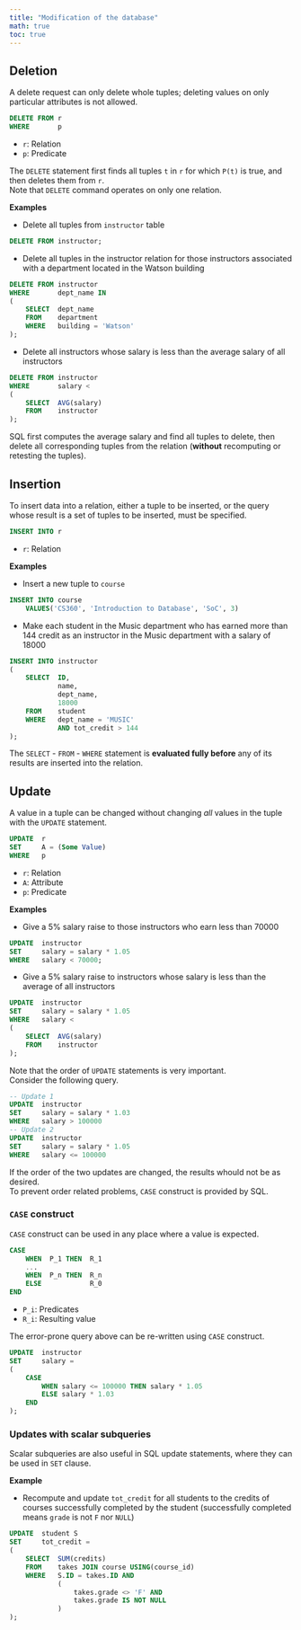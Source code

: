 ```yaml
---
title: "Modification of the database"
math: true
toc: true
---
```


## Deletion
A delete request can only delete whole tuples; deleting values on only particular attributes is not allowed.
```sql
DELETE FROM r
WHERE       p
```
- `r`: Relation
- `p`: Predicate

The `DELETE` statement first finds all tuples `t` in `r` for which `P(t)` is true, and then deletes them from `r`.\
Note that `DELETE` command operates on only one relation.

**Examples**
- Delete all tuples from `instructor` table
```sql
DELETE FROM instructor;
```
- Delete all tuples in the instructor relation for those instructors associated with a department located in the Watson building
```sql
DELETE FROM instructor
WHERE       dept_name IN
(
    SELECT  dept_name
    FROM    department
    WHERE   building = 'Watson'
);
```
- Delete all instructors whose salary is less than the average salary of all instructors
```sql
DELETE FROM instructor
WHERE       salary <
(
    SELECT  AVG(salary)
    FROM    instructor
);
```
SQL first computes the average salary and find all tuples to delete, then delete all corresponding tuples from the relation (**without** recomputing or retesting the tuples).

## Insertion
To insert data into a relation, either a tuple to be inserted, or the query whose result is a set of tuples to be inserted, must be specified.
```sql
INSERT INTO r
```
- `r`: Relation

**Examples**
- Insert a new tuple to `course`
```sql
INSERT INTO course
    VALUES('CS360', 'Introduction to Database', 'SoC', 3)
```
- Make each student in the Music department who has earned more than 144 credit as an instructor in the Music department with a salary of 18000
```sql
INSERT INTO instructor
(
    SELECT  ID,
            name,
            dept_name,
            18000
    FROM    student
    WHERE   dept_name = 'MUSIC'
            AND tot_credit > 144
); 
```
The `SELECT` - `FROM` - `WHERE` statement is **evaluated fully before** any of its results are inserted into the relation.

## Update
A value in a tuple can be changed without changing _all_ values in the tuple with the `UPDATE` statement.
```sql
UPDATE  r
SET     A = (Some Value)
WHERE   p
```
- `r`: Relation
- `A`: Attribute
- `p`: Predicate

**Examples**
- Give a 5% salary raise to those instructors who earn less than 70000
```sql
UPDATE  instructor
SET     salary = salary * 1.05
WHERE   salary < 70000;
```
- Give a 5% salary raise to instructors whose salary is less than the average of all instructors
```sql
UPDATE  instructor
SET     salary = salary * 1.05
WHERE   salary <
(
    SELECT  AVG(salary)
    FROM    instructor
);
```
Note that the order of `UPDATE` statements is very important.\
Consider the following query.
```sql
-- Update 1
UPDATE  instructor
SET     salary = salary * 1.03
WHERE   salary > 100000
-- Update 2
UPDATE  instructor
SET     salary = salary * 1.05
WHERE   salary <= 100000
```
If the order of the two updates are changed, the results whould not be as desired.\
To prevent order related problems, `CASE` construct is provided by SQL.

### `CASE` construct
`CASE` construct can be used in any place where a value is expected.
```sql
CASE
    WHEN  P_1 THEN  R_1
    ...
    WHEN  P_n THEN  R_n
    ELSE            R_0
END
```
- `P_i`: Predicates
- `R_i`: Resulting value
  
The error-prone query above can be re-written using `CASE` construct.
```sql
UPDATE  instructor
SET     salary =
(
    CASE
        WHEN salary <= 100000 THEN salary * 1.05
        ELSE salary * 1.03
    END
);
```
### Updates with scalar subqueries
Scalar subqueries are also useful in SQL update statements, where they can be used in `SET` clause.

**Example**
- Recompute and update `tot_credit` for all students to the credits of courses successfully completed by the student (successfully completed means `grade` is not `F` nor `NULL`)
```sql
UPDATE  student S
SET     tot_credit =
(
    SELECT  SUM(credits)
    FROM    takes JOIN course USING(course_id)
    WHERE   S.ID = takes.ID AND
            (
                takes.grade <> 'F' AND
                takes.grade IS NOT NULL
            )
);
```
